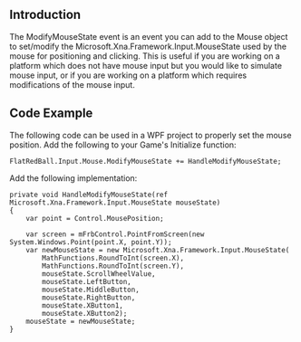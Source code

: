 ## Introduction

The ModifyMouseState event is an event you can add to the Mouse object to set/modify the Microsoft.Xna.Framework.Input.MouseState used by the mouse for positioning and clicking. This is useful if you are working on a platform which does not have mouse input but you would like to simulate mouse input, or if you are working on a platform which requires modifications of the mouse input.

## Code Example

The following code can be used in a WPF project to properly set the mouse position. Add the following to your Game's Initialize function:

    FlatRedBall.Input.Mouse.ModifyMouseState += HandleModifyMouseState;

Add the following implementation:

    private void HandleModifyMouseState(ref Microsoft.Xna.Framework.Input.MouseState mouseState)
    {
        var point = Control.MousePosition;

        var screen = mFrbControl.PointFromScreen(new System.Windows.Point(point.X, point.Y));
        var newMouseState = new Microsoft.Xna.Framework.Input.MouseState(
            MathFunctions.RoundToInt(screen.X),
            MathFunctions.RoundToInt(screen.Y),
            mouseState.ScrollWheelValue,
            mouseState.LeftButton,
            mouseState.MiddleButton,
            mouseState.RightButton,
            mouseState.XButton1,
            mouseState.XButton2);
        mouseState = newMouseState;
    }
